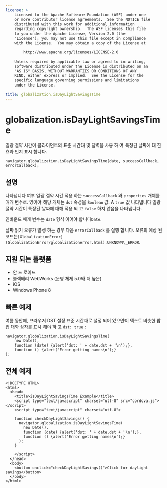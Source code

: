 ```yaml
---
license: >
    Licensed to the Apache Software Foundation (ASF) under one
    or more contributor license agreements.  See the NOTICE file
    distributed with this work for additional information
    regarding copyright ownership.  The ASF licenses this file
    to you under the Apache License, Version 2.0 (the
    "License"); you may not use this file except in compliance
    with the License.  You may obtain a copy of the License at

        http://www.apache.org/licenses/LICENSE-2.0

    Unless required by applicable law or agreed to in writing,
    software distributed under the License is distributed on an
    "AS IS" BASIS, WITHOUT WARRANTIES OR CONDITIONS OF ANY
    KIND, either express or implied.  See the License for the
    specific language governing permissions and limitations
    under the License.

title: globalization.isDayLightSavingsTime
---
```


# globalization.isDayLightSavingsTime

일광 절약 시간이 클라이언트의 표준 시간대 및 달력을 사용 하 여 특정된 날짜에 대 한 효과 인지 표시 합니다.

    navigator.globalization.isDayLightSavingsTime(date, successCallback, errorCallback);
    

## 설명

나타냅니다 여부 일광 절약 시간 적용 하는 `successCallback` 와 `properties` 개체를 매개 변수로. 있어야 해당 개체는 `dst` 속성을 `Boolean` 값. A `true` 값 나타냅니다 일광 절약 시간이 특정된 날짜에 대해 적용 되 고 `false` 하지 않음을 나타냅니다.

인바운드 매개 변수는 `date` 형식 이어야 합니다`Date`.

날짜 읽기 오류가 발생 하는 경우 다음 `errorCallback` 를 실행 합니다. 오류의 예상 된 코드는`[GlobalizationError](GlobalizationError/globalizationerror.html).UNKNOWN\_ERROR`.

## 지원 되는 플랫폼

*   안 드 로이드
*   블랙베리 WebWorks (운영 체제 5.0와 더 높은)
*   iOS
*   Windows Phone 8

## 빠른 예제

여름 동안에, 브라우저 DST 설정 표준 시간대로 설정 되어 있으면이 텍스트 비슷한 팝업 대화 상자를 표시 해야 하 고 `dst: true` :

    navigator.globalization.isDayLightSavingsTime(
        new Date(),
        function (date) {alert('dst: ' + date.dst + '\n');},
        function () {alert('Error getting names\n');}
    );
    

## 전체 예제

    <!DOCTYPE HTML>
    <html>
      <head>
        <title>isDayLightSavingsTime Example</title>
        <script type="text/javascript" charset="utf-8" src="cordova.js"></script>
        <script type="text/javascript" charset="utf-8">
    
        function checkDayLightSavings() {
          navigator.globalization.isDayLightSavingsTime(
            new Date(),
            function (date) {alert('dst: ' + date.dst + '\n');},
            function () {alert('Error getting names\n');}
          );
        }
    
        </script>
      </head>
      <body>
        <button onclick="checkDayLightSavings()">Click for daylight savings</button>
      </body>
    </html>